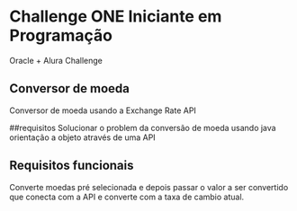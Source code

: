# Challenge ONE Iniciante em Programação
Oracle + Alura Challenge

## Conversor de moeda 
Conversor de moeda usando a Exchange Rate API

##requisitos
Solucionar o problem da conversão de moeda usando java orientação a objeto através de uma API

## Requisitos funcionais 
Converte moedas pré selecionada e depois passar o valor a ser convertido que conecta com a API e converte com a taxa de cambio atual.

